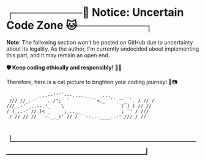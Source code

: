 # ┌─────────🐾 Notice: Uncertain Code Zone 🐱─────────┐

**Note**: The following section won't be posted on GitHub due to uncertainty about its legality.
As the author, I'm currently undecided about implementing this part, and it may remain an open end.

**🛡️ Keep coding ethically and responsibly! 🌱✨**

Therefore, here is a cat picture to brighten your coding journey! 🐾📷

```
           __..--''``---....___   _..._    __
 /// //_.-'    .-/";  `        ``<._  ``.''_ `. / // /
///_.-' _..--.'_    \                    `( ) ) // //
/ (_..-' // (< _     ;_..__               ; `' / ///
 / // // //  `-._,_)' // / ``--...____..-' /// / //

 ```

# └──────────────────────────────────────────┘
